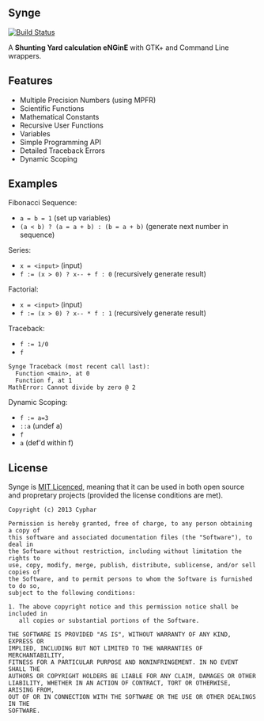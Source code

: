 Synge
-----
[![Build Status](https://travis-ci.org/cyphar/synge.png?branch=master)](https://travis-ci.org/cyphar/synge)

A **Shunting Yard calculation eNGinE** with GTK+ and Command Line wrappers.

## Features ##
* Multiple Precision Numbers (using MPFR)
* Scientific Functions
* Mathematical Constants
* Recursive User Functions
* Variables
* Simple Programming API
* Detailed Traceback Errors
* Dynamic Scoping

## Examples ##
Fibonacci Sequence:
* `a = b = 1` (set up variables)
* `(a < b) ? (a = a + b) : (b = a + b)` (generate next number in sequence)

Series:
* `x = <input>` (input)
* `f := (x > 0) ? x-- + f : 0` (recursively generate result)

Factorial:
* `x = <input>` (input)
* `f := (x > 0) ? x-- * f : 1` (recursively generate result)

Traceback:
* `f := 1/0`
* `f`

```
Synge Traceback (most recent call last):
  Function <main>, at 0
  Function f, at 1
MathError: Cannot divide by zero @ 2
```

Dynamic Scoping:
* `f := a=3`
* `::a` (undef a)
* `f`
* `a` (def'd within f)

## License ##
Synge is [MIT Licenced](http://opensource.org/licenses/mit-license), meaning that it can be used in both open source and propretary projects (provided the license conditions are met).
```
Copyright (c) 2013 Cyphar

Permission is hereby granted, free of charge, to any person obtaining a copy of
this software and associated documentation files (the "Software"), to deal in
the Software without restriction, including without limitation the rights to
use, copy, modify, merge, publish, distribute, sublicense, and/or sell copies of
the Software, and to permit persons to whom the Software is furnished to do so,
subject to the following conditions:

1. The above copyright notice and this permission notice shall be included in
   all copies or substantial portions of the Software.

THE SOFTWARE IS PROVIDED "AS IS", WITHOUT WARRANTY OF ANY KIND, EXPRESS OR
IMPLIED, INCLUDING BUT NOT LIMITED TO THE WARRANTIES OF MERCHANTABILITY,
FITNESS FOR A PARTICULAR PURPOSE AND NONINFRINGEMENT. IN NO EVENT SHALL THE
AUTHORS OR COPYRIGHT HOLDERS BE LIABLE FOR ANY CLAIM, DAMAGES OR OTHER
LIABILITY, WHETHER IN AN ACTION OF CONTRACT, TORT OR OTHERWISE, ARISING FROM,
OUT OF OR IN CONNECTION WITH THE SOFTWARE OR THE USE OR OTHER DEALINGS IN THE
SOFTWARE.
```
